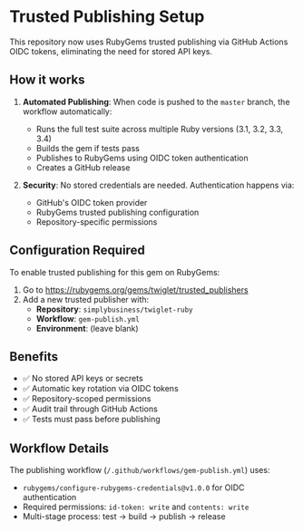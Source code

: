 # Trusted Publishing Setup

This repository now uses RubyGems trusted publishing via GitHub Actions OIDC tokens, eliminating the need for stored API keys.

## How it works

1. **Automated Publishing**: When code is pushed to the `master` branch, the workflow automatically:
   - Runs the full test suite across multiple Ruby versions (3.1, 3.2, 3.3, 3.4)
   - Builds the gem if tests pass
   - Publishes to RubyGems using OIDC token authentication
   - Creates a GitHub release

2. **Security**: No stored credentials are needed. Authentication happens via:
   - GitHub's OIDC token provider
   - RubyGems trusted publishing configuration
   - Repository-specific permissions

## Configuration Required

To enable trusted publishing for this gem on RubyGems:

1. Go to <https://rubygems.org/gems/twiglet/trusted_publishers>
2. Add a new trusted publisher with:
   - **Repository**: `simplybusiness/twiglet-ruby`
   - **Workflow**: `gem-publish.yml`
   - **Environment**: (leave blank)

## Benefits

- ✅ No stored API keys or secrets
- ✅ Automatic key rotation via OIDC tokens
- ✅ Repository-scoped permissions
- ✅ Audit trail through GitHub Actions
- ✅ Tests must pass before publishing

## Workflow Details

The publishing workflow (`/.github/workflows/gem-publish.yml`) uses:

- `rubygems/configure-rubygems-credentials@v1.0.0` for OIDC authentication
- Required permissions: `id-token: write` and `contents: write`
- Multi-stage process: test → build → publish → release